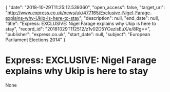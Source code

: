 {
  "date": "2018-10-29T11:25:12.539360", 
  "open_access": false, 
  "target_url": "http://www.express.co.uk/news/uk/477165/Exclusive-Nigel-Farage-explains-why-Ukip-is-here-to-stay", 
  "description": null, 
  "end_date": null, 
  "title": "Express: EXCLUSIVE: Nigel Farage explains why Ukip is here to stay", 
  "record_id": "20181029T112512/z1v02D5YCezlsEuX/e/8Rg==", 
  "publisher": "express.co.uk", 
  "start_date": null, 
  "subject": "European Parliament Elections 2014"
}

# Express: EXCLUSIVE: Nigel Farage explains why Ukip is here to stay

None
